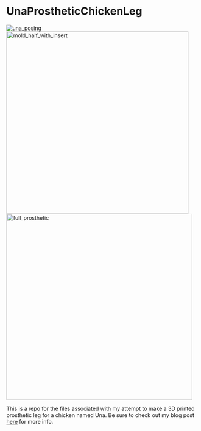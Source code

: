 # UnaProstheticChickenLeg
![una_posing](https://github.com/user-attachments/assets/8ac512f6-52a5-4998-94e6-730ddf2de116)
<img width="478" alt="mold_half_with_insert" src="https://github.com/user-attachments/assets/d95f823f-fa2c-4b9e-9150-f6f6ef0ba742" />
<img width="488" alt="full_prosthetic" src="https://github.com/user-attachments/assets/29018998-8c65-4d6c-aad1-968cf355f1e5" />

This is a repo for the files associated with my attempt to make a 3D printed prosthetic leg for a chicken named Una. Be sure to check out my blog post [here](https://elijahparker000.com/projects/Prosthetic-Chicken-Leg-Mk-2-Una/) for more info.
